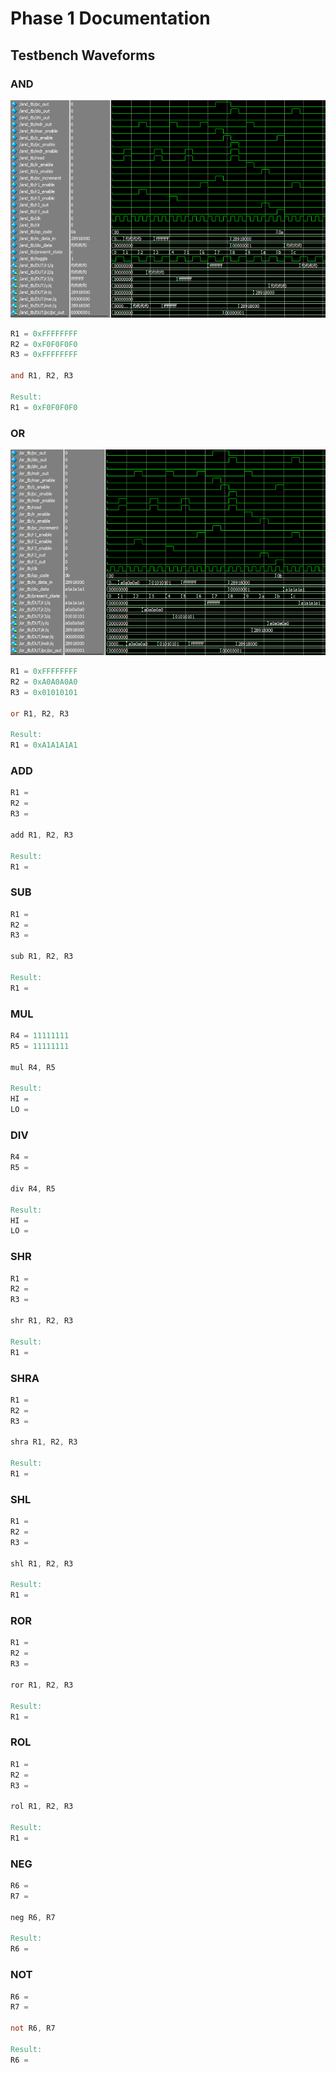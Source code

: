 # Phase 1 Documentation

## Testbench Waveforms

### AND

![AND testbench waveforms](/phase_1/images/and_tb.png)

```verilog
R1 = 0xFFFFFFFF
R2 = 0xF0F0F0F0
R3 = 0xFFFFFFFF

and R1, R2, R3

Result:
R1 = 0xF0F0F0F0
```

### OR

![OR testbench waveforms](/phase_1/images/or_tb.png)

```verilog
R1 = 0xFFFFFFFF
R2 = 0xA0A0A0A0
R3 = 0x01010101

or R1, R2, R3

Result:
R1 = 0xA1A1A1A1
```

### ADD

```verilog
R1 = 
R2 = 
R3 = 

add R1, R2, R3

Result:
R1 = 
```

### SUB

```verilog
R1 = 
R2 = 
R3 = 

sub R1, R2, R3

Result:
R1 = 
```

### MUL

```verilog
R4 = 11111111
R5 = 11111111

mul R4, R5

Result:
HI = 
LO = 
```

### DIV

```verilog
R4 = 
R5 = 

div R4, R5

Result:
HI = 
LO = 
```

### SHR

```verilog
R1 = 
R2 = 
R3 = 

shr R1, R2, R3

Result:
R1 = 
```

### SHRA

```verilog
R1 = 
R2 = 
R3 = 

shra R1, R2, R3

Result:
R1 = 
```

### SHL

```verilog
R1 = 
R2 = 
R3 = 

shl R1, R2, R3

Result:
R1 = 
```

### ROR

```verilog
R1 = 
R2 = 
R3 = 

ror R1, R2, R3

Result:
R1 = 
```

### ROL

```verilog
R1 = 
R2 = 
R3 = 

rol R1, R2, R3

Result:
R1 = 
```

### NEG

```verilog
R6 = 
R7 = 

neg R6, R7

Result:
R6 = 
```

### NOT

```verilog
R6 = 
R7 = 

not R6, R7

Result:
R6 = 
```